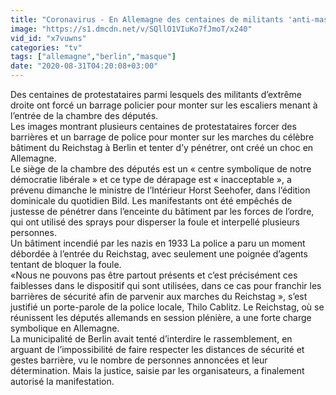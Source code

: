 ```yaml
---
title: "Coronavirus - En Allemagne des centaines de militants 'anti-masques' ont forc\u00e9 un barrage policier pour monter sur les escaliers menant au Reichstag, la Chambre des d\u00e9put\u00e9s"
image: "https://s1.dmcdn.net/v/SQllO1VIuKo7fJmoT/x240"
vid_id: "x7vuwns"
categories: "tv"
tags: ["allemagne","berlin","masque"]
date: "2020-08-31T04:20:08+03:00"
---
```

Des centaines de protestataires parmi lesquels des militants d’extrême droite ont forcé un barrage policier pour monter sur les escaliers menant à l’entrée de la chambre des députés.  <br>Les images montrant plusieurs centaines de protestataires forcer des barrières et un barrage de police pour monter sur les marches du célèbre bâtiment du Reichstag à Berlin et tenter d’y pénétrer, ont créé un choc en Allemagne.  <br>Le siège de la chambre des députés est un « centre symbolique de notre démocratie libérale » et ce type de dérapage est « inacceptable », a prévenu dimanche le ministre de l’Intérieur Horst Seehofer, dans l’édition dominicale du quotidien Bild. Les manifestants ont été empêchés de justesse de pénétrer dans l’enceinte du bâtiment par les forces de l’ordre, qui ont utilisé des sprays pour disperser la foule et interpellé plusieurs personnes.  <br>Un bâtiment incendié par les nazis en 1933 La police a paru un moment débordée à l’entrée du Reichstag, avec seulement une poignée d’agents tentant de bloquer la foule.  <br>«Nous ne pouvons pas être partout présents et c’est précisément ces faiblesses dans le dispositif qui sont utilisées, dans ce cas pour franchir les barrières de sécurité afin de parvenir aux marches du Reichstag », s’est justifié un porte-parole de la police locale, Thilo Cablitz. Le Reichstag, où se réunissent les députés allemands en session plénière, a une forte charge symbolique en Allemagne.  <br>La municipalité de Berlin avait tenté d’interdire le rassemblement, en arguant de l’impossibilité de faire respecter les distances de sécurité et gestes barrière, vu le nombre de personnes annoncées et leur détermination. Mais la justice, saisie par les organisateurs, a finalement autorisé la manifestation.

